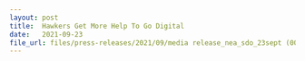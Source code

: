 ```yaml
---
layout: post
title:  Hawkers Get More Help To Go Digital 
date:   2021-09-23
file_url: files/press-releases/2021/09/media release_nea_sdo_23sept (003).pdf
---
```


